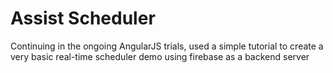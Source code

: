 <h1> Assist Scheduler </h1>

<p> Continuing in the ongoing AngularJS trials, used a simple tutorial to create a very basic real-time scheduler demo using firebase as a backend server </p> 